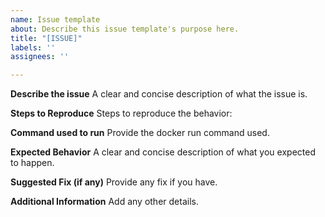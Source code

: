 ```yaml
---
name: Issue template
about: Describe this issue template's purpose here.
title: "[ISSUE]"
labels: ''
assignees: ''

---
```


**Describe the issue**
A clear and concise description of what the issue is.

**Steps to Reproduce**
Steps to reproduce the behavior:

**Command used to run**
Provide the docker run command used.

**Expected Behavior**
A clear and concise description of what you expected to happen.

**Suggested Fix (if any)**
Provide any fix if you have.

**Additional Information**
Add any other details.
